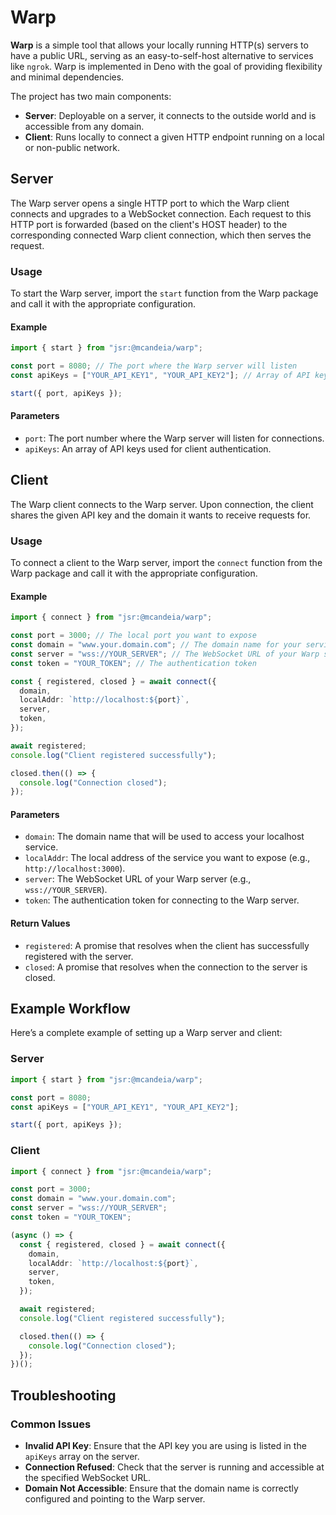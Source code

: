 # Warp

**Warp** is a simple tool that allows your locally running HTTP(s) servers to have a public URL, serving as an easy-to-self-host alternative to services like `ngrok`. Warp is implemented in Deno with the goal of providing flexibility and minimal dependencies.

The project has two main components:

- **Server**: Deployable on a server, it connects to the outside world and is accessible from any domain.
- **Client**: Runs locally to connect a given HTTP endpoint running on a local or non-public network.

## Server

The Warp server opens a single HTTP port to which the Warp client connects and upgrades to a WebSocket connection. Each request to this HTTP port is forwarded (based on the client's HOST header) to the corresponding connected Warp client connection, which then serves the request.

### Usage

To start the Warp server, import the `start` function from the Warp package and call it with the appropriate configuration.

#### Example

```typescript
import { start } from "jsr:@mcandeia/warp";

const port = 8080; // The port where the Warp server will listen
const apiKeys = ["YOUR_API_KEY1", "YOUR_API_KEY2"]; // Array of API keys for authentication

start({ port, apiKeys });
```

#### Parameters

- `port`: The port number where the Warp server will listen for connections.
- `apiKeys`: An array of API keys used for client authentication.

## Client

The Warp client connects to the Warp server. Upon connection, the client shares the given API key and the domain it wants to receive requests for.

### Usage

To connect a client to the Warp server, import the `connect` function from the Warp package and call it with the appropriate configuration.

#### Example

```typescript
import { connect } from "jsr:@mcandeia/warp";

const port = 3000; // The local port you want to expose
const domain = "www.your.domain.com"; // The domain name for your service
const server = "wss://YOUR_SERVER"; // The WebSocket URL of your Warp server
const token = "YOUR_TOKEN"; // The authentication token

const { registered, closed } = await connect({
  domain,
  localAddr: `http://localhost:${port}`,
  server,
  token,
});

await registered;
console.log("Client registered successfully");

closed.then(() => {
  console.log("Connection closed");
});
```

#### Parameters

- `domain`: The domain name that will be used to access your localhost service.
- `localAddr`: The local address of the service you want to expose (e.g., `http://localhost:3000`).
- `server`: The WebSocket URL of your Warp server (e.g., `wss://YOUR_SERVER`).
- `token`: The authentication token for connecting to the Warp server.

#### Return Values

- `registered`: A promise that resolves when the client has successfully registered with the server.
- `closed`: A promise that resolves when the connection to the server is closed.

## Example Workflow

Here’s a complete example of setting up a Warp server and client:

### Server

```typescript
import { start } from "jsr:@mcandeia/warp";

const port = 8080;
const apiKeys = ["YOUR_API_KEY1", "YOUR_API_KEY2"];

start({ port, apiKeys });
```

### Client

```typescript
import { connect } from "jsr:@mcandeia/warp";

const port = 3000;
const domain = "www.your.domain.com";
const server = "wss://YOUR_SERVER";
const token = "YOUR_TOKEN";

(async () => {
  const { registered, closed } = await connect({
    domain,
    localAddr: `http://localhost:${port}`,
    server,
    token,
  });

  await registered;
  console.log("Client registered successfully");

  closed.then(() => {
    console.log("Connection closed");
  });
})();
```

## Troubleshooting

### Common Issues

- **Invalid API Key**: Ensure that the API key you are using is listed in the `apiKeys` array on the server.
- **Connection Refused**: Check that the server is running and accessible at the specified WebSocket URL.
- **Domain Not Accessible**: Ensure that the domain name is correctly configured and pointing to the Warp server.
